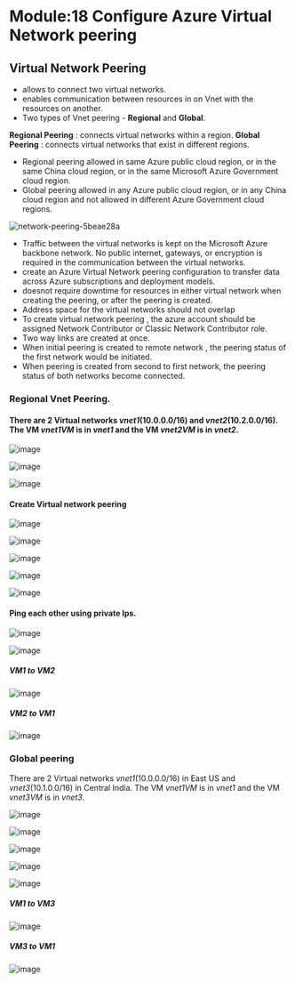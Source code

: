 # Module:18 Configure Azure Virtual Network peering

## Virtual Network Peering

- allows to connect two virtual networks.
- enables communication between resources in on Vnet with the resources on another.
- Two types of Vnet peering - __Regional__ and __Global__.

__Regional Peering__ : connects virtual networks within a region.
__Global Peering__ : connects virtual networks that exist in different regions.

- Regional peering allowed in same Azure public cloud region, or in the same China cloud region, or in the same Microsoft Azure Government cloud region.
- Global peering allowed in any Azure public cloud region, or in any China cloud region and not allowed in different Azure Government cloud regions.

![network-peering-5beae28a](https://github.com/anuja2015/AZ-104/assets/16287330/992f5041-aa5f-4bbe-a0c8-b190be1cb179)

- Traffic between the virtual networks is kept on the Microsoft Azure backbone network. No public internet, gateways, or encryption is required in the communication between the virtual networks.
- create an Azure Virtual Network peering configuration to transfer data across Azure subscriptions and deployment models.
- doesnot require downtime for resources in either virtual network when creating the peering, or after the peering is created.
- Address space for the virtual networks should not overlap
- To create virtual network peering , the azure account should be assigned Network Contributor or Classic Network Contributor role.
- Two way links are created at once.
- When initial peering is created to remote network , the peering status of the first network would be initiated.
- When peering is created from second to first network, the peering status of both networks become connected.

### Regional Vnet Peering.

#### There are 2 Virtual networks _vnet1_(10.0.0.0/16) and _vnet2_(10.2.0.0/16). The VM _vnet1VM_ is in _vnet1_ and the VM _vnet2VM_ is in _vnet2_.

![image](https://github.com/anuja2015/AZ-104/assets/16287330/c7927c2a-658d-44a8-9f02-54564159b920)

![image](https://github.com/anuja2015/AZ-104/assets/16287330/186bd89c-16ca-47e8-859c-f05c0b036709)

![image](https://github.com/anuja2015/AZ-104/assets/16287330/39636824-bed8-4d71-9907-34ab25367688)

#### Create Virtual network peering

![image](https://github.com/anuja2015/AZ-104/assets/16287330/57a12121-0ddd-4e9b-8fe0-88ab10ed9de7)

![image](https://github.com/anuja2015/AZ-104/assets/16287330/f78fd92f-2465-4f65-8a43-a9ece0a1a9a4)

![image](https://github.com/anuja2015/AZ-104/assets/16287330/f45f0128-bf45-44ea-87ad-ecef65f05846)

![image](https://github.com/anuja2015/AZ-104/assets/16287330/fc4a014a-b1a8-4e97-a0a2-d81409dd2597)

![image](https://github.com/anuja2015/AZ-104/assets/16287330/29c30cd5-3856-45b6-a632-052e46d2fb77)

#### Ping each other using private Ips.

![image](https://github.com/anuja2015/AZ-104/assets/16287330/3bc24bd8-53de-4cda-beed-6688a9952e0d)

![image](https://github.com/anuja2015/AZ-104/assets/16287330/1c07cd9f-cf98-416b-8a1c-9927d6b7093f)

##### VM1 to VM2

![image](https://github.com/anuja2015/AZ-104/assets/16287330/7e482542-161d-4937-b2cf-59b8f65230bf)

##### VM2 to VM1

![image](https://github.com/anuja2015/AZ-104/assets/16287330/c7e7adeb-ad6b-454b-8053-0d03650cbda2)


### Global peering

There are 2 Virtual networks _vnet1_(10.0.0.0/16) in East US and _vnet3_(10.1.0.0/16) in Central India. The VM _vnet1VM_ is in _vnet1_ and the VM _vnet3VM_ is in _vnet3_.

![image](https://github.com/anuja2015/AZ-104/assets/16287330/aac1db4e-463b-4849-9650-b5542ec56ed8)

![image](https://github.com/anuja2015/AZ-104/assets/16287330/00cd1dc4-46fd-4c44-a010-1bc92f49a830)

![image](https://github.com/anuja2015/AZ-104/assets/16287330/e6e33875-47de-4886-b0e1-8f5fa9ca9cf2)

![image](https://github.com/anuja2015/AZ-104/assets/16287330/947d68fc-e086-4b8f-ab37-5af7eace49e5)

![image](https://github.com/anuja2015/AZ-104/assets/16287330/a42b18be-4584-4d82-ac2d-83abf3f3f145)

##### VM1 to VM3

![image](https://github.com/anuja2015/AZ-104/assets/16287330/3350caef-4679-4acd-adb5-9db570d5ac88)

##### VM3 to VM1

![image](https://github.com/anuja2015/AZ-104/assets/16287330/cd4a6568-9ed4-40c3-8707-396ccac6918e)





